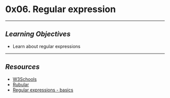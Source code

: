 # **0x06. Regular expression**
---
## *Learning Objectives*
- Learn about regular expressions
---
## *Resources*
- [W3Schools](https://www.w3schools.com/jsref/jsref_obj_regexp.asp)
- [Rubular](https://rubular.com)
- [Regular expressions - basics](https://www.slideshare.net/neha_jain/introducing-regular-expressions)
